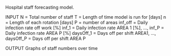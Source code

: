 Hospital staff forecasting model.

INPUT
N = Total number of staff
T = Length of time model is run for [days]
n = Length of each rotation [days]
P = number of areas
inf_off = Daily infection rate off work [%]
inf_1 = Daily infection rate AREA 1 [%], ..., inf_P = Daily infection rate AREA P [%]
daysOff_1 = Days off per shift AREA1, ..., daysOff_P = Days off per shift AREA P


OUTPUT
Graphs of staff numbers over time
